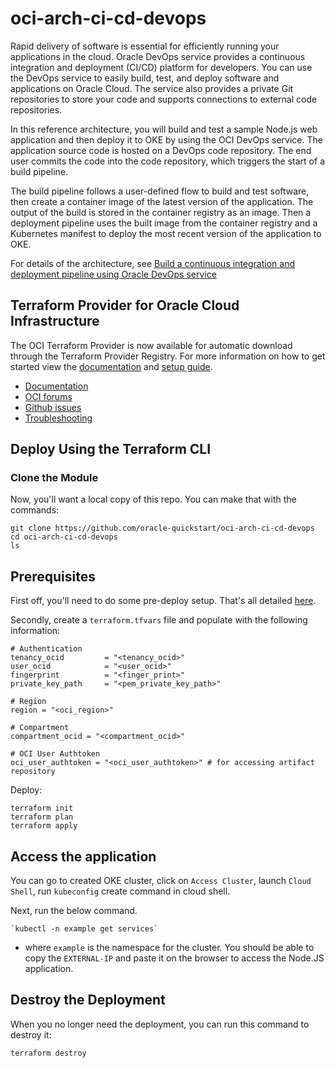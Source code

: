 # oci-arch-ci-cd-devops

Rapid delivery of software is essential for efficiently running your applications in the cloud. Oracle DevOps service provides a continuous integration and deployment (CI/CD) platform for developers. You can use the DevOps service to easily build, test, and deploy software and applications on Oracle Cloud. The service also provides a private Git repositories to store your code and supports connections to external code repositories.

In this reference architecture, you will build and test a sample Node.js web application and then deploy it to OKE by using the OCI DevOps service. The application source code is hosted on a DevOps code repository. The end user commits the code into the code repository, which triggers the start of a build pipeline.

The build pipeline follows a user-defined flow to build and test software, then create a container image of the latest version of the application. The output of the build is stored in the container registry as an image. Then a deployment pipeline uses the built image from the container registry and a Kubernetes manifest to deploy the most recent version of the application to OKE.

For details of the architecture, see [Build a continuous integration and deployment pipeline using Oracle DevOps service](https://docs.oracle.com/en/solutions/ci-cd-pipe-oci-devops/index.html)

## Terraform Provider for Oracle Cloud Infrastructure
The OCI Terraform Provider is now available for automatic download through the Terraform Provider Registry. 
For more information on how to get started view the [documentation](https://www.terraform.io/docs/providers/oci/index.html) 
and [setup guide](https://www.terraform.io/docs/providers/oci/guides/version-3-upgrade.html).

* [Documentation](https://www.terraform.io/docs/providers/oci/index.html)
* [OCI forums](https://cloudcustomerconnect.oracle.com/resources/9c8fa8f96f/summary)
* [Github issues](https://github.com/terraform-providers/terraform-provider-oci/issues)
* [Troubleshooting](https://www.terraform.io/docs/providers/oci/guides/guides/troubleshooting.html)


## Deploy Using the Terraform CLI

### Clone the Module

Now, you'll want a local copy of this repo. You can make that with the commands:

    git clone https://github.com/oracle-quickstart/oci-arch-ci-cd-devops
    cd oci-arch-ci-cd-devops
    ls

## Prerequisites
First off, you'll need to do some pre-deploy setup.  That's all detailed [here](https://github.com/cloud-partners/oci-prerequisites).

Secondly, create a `terraform.tfvars` file and populate with the following information:

```
# Authentication
tenancy_ocid         = "<tenancy_ocid>"
user_ocid            = "<user_ocid>"
fingerprint          = "<finger_print>"
private_key_path     = "<pem_private_key_path>"

# Region
region = "<oci_region>"

# Compartment
compartment_ocid = "<compartment_ocid>"

# OCI User Authtoken
oci_user_authtoken = "<oci_user_authtoken>" # for accessing artifact repository

````

Deploy:

    terraform init
    terraform plan
    terraform apply


## Access the application
You can go to created OKE cluster, click on `Access Cluster`, launch `Cloud Shell`, run `kubeconfig` create command in cloud shell. 

Next, run the below command.

    `kubectl -n example get services` 

- where `example` is the namespace for the cluster. You should be able to copy the `EXTERNAL-IP` and paste it on the browser to access the Node.JS application.

## Destroy the Deployment
When you no longer need the deployment, you can run this command to destroy it:

    terraform destroy


